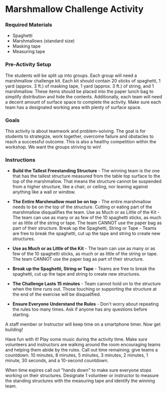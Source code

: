 # Marshmallow Challenge Activity

### Required Materials
  * Spaghetti
  * Marshmallows (standard size)
  * Masking tape
  * Measuring tape

### Pre-Activity Setup
  The students will be split up into groups.  Each group will need a marshmallow challenge kit.  Each kit should contain 20 sticks of spaghetti, 1 yard (approx. 3 ft.) of masking tape, 1 yard (approx. 3 ft.) of string, and 1 marshmallow.  These items should be placed into the paper lunch bag to simplify distribution and hide the contents.  Additionally, each team will need a decent amount of surface space to complete the activity.  Make sure each team has a designated working area with plenty of surface space.

### Goals
  This activity is about teamwork and problem-solving.  The goal is for students to strategize, work together, overcome failure and obstacles to reach a successful outcome.  This is also a healthy competition within the workshop.  We want the groups striving to win!

### Instructions
  * **Build the Tallest Freestanding Structure** - The winning team is the one that has the tallest structure measured from the table top surface to the top of the marshmallow.  That means the structure cannot be suspended from a higher structure, like a chair, or ceiling, nor leaning against anything like a wall or window.

  * **The Entire Marshmallow must be on top** - The entire marshmallow needs to be on the top of the structure.  Cutting or eating part of the marshmallow disqualifies the team.
  Use as Much or as Little of the Kit - The team can use as many or as few of the 10 spaghetti sticks, as much or as little of the string or tape.  The team CANNOT use the paper bag as part of their structure.
  Break up the Spaghetti, String or Tape - Teams are free to break the spaghetti, cut up the tape and string to create new structures.

  * **Use as Much or as Little of the Kit** - The team can use as many or as few of the 10 spaghetti sticks, as much or as little of the string or tape.  The team CANNOT use the paper bag as part of their structure.

  * **Break up the Spaghetti, String or Tape** - Teams are free to break the spaghetti, cut up the tape and string to create new structures.

  * **The Challenge Lasts 15 minutes** - Team cannot hold on to the structure when the time runs out.  Those touching or supporting the structure at the end of the exercise will be disqualified.

  * **Ensure Everyone Understand the Rules** - Don't worry about repeating the rules too many times.  Ask if anyone has any questions before starting.

A staff member or Instructor will keep time on a smartphone timer.  Now get building!

Have fun with it!  Play some music during the activity time.  Make sure volunteers and instructors are walking around the room encouraging teams and helping them abide by the rules.  Call out time remaining; give teams a countdown.  10 minutes, 8 minutes, 5 minutes, 3 minutes, 2 minutes, 1 minute, 30 seconds, and a 10-second countdown.

When time expires call out "hands down" to make sure everyone stops working on their structures.  Designate 1 volunteer or instructor to measure the standing structures with the measuring tape and identify the winning team.
